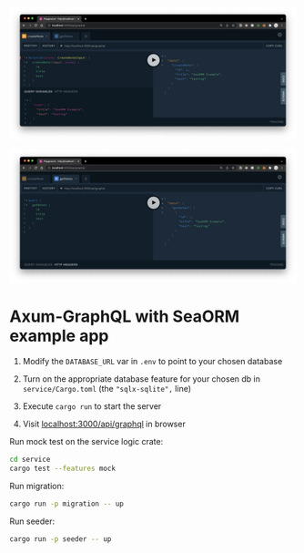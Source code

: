 ![screenshot](Screenshot1.png)

![screenshot](Screenshot2.png)

# Axum-GraphQL with SeaORM example app

1. Modify the `DATABASE_URL` var in `.env` to point to your chosen database

1. Turn on the appropriate database feature for your chosen db in `service/Cargo.toml` (the `"sqlx-sqlite",` line)

1. Execute `cargo run` to start the server

1. Visit [localhost:3000/api/graphql](http://localhost:3000/api/graphql) in browser

Run mock test on the service logic crate:

```bash
cd service
cargo test --features mock
```

Run migration:

```bash
cargo run -p migration -- up
```

Run seeder:

```bash
cargo run -p seeder -- up
```
